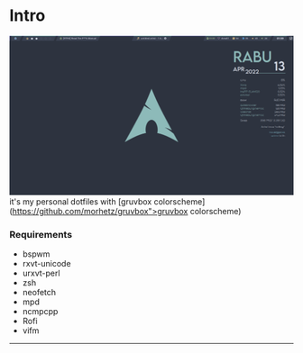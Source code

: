 # Intro
![screenshot](./img/Screenshot.png) 
it's my personal dotfiles with [gruvbox colorscheme](https://github.com/morhetz/gruvbox">gruvbox colorscheme)

### Requirements
- bspwm
- rxvt-unicode
- urxvt-perl
- zsh
- neofetch
- mpd
- ncmpcpp
- Rofi
- vifm
---
